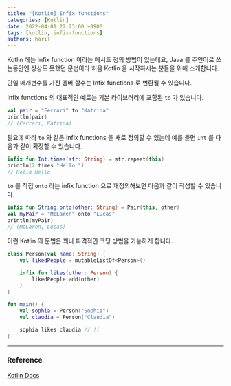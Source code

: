 ```yaml
---
title: "[Kotlin] Infix functions"
categories: [Kotlin]
date: 2022-04-01 22:23:00 +0900
tags: [kotlin, infix-functions]
authors: haril
---
```


Kotlin 에는 Infix function 이라는 메서드 정의 방법이 있는데요,  Java 를 주언어로 쓰는동안엔 상상도 못했던 문법이라 처음 Kotlin 을 시작하시는 분들을 위해 소개합니다.

단일 매개변수를 가진 멤버 함수는 Infix functions 로 변환될 수 있습니다.

Infix functions 의 대표적인 예로는 기본 라이브러리에 포함된 `to` 가 있습니다.

```kotlin
val pair = "Ferrari" to "Katrina"
println(pair)
// (Ferrari, Katrina)
```

필요에 따라 `to` 와 같은 infix functions 을 새로 정의할 수 있는데 예를 들면 `Int` 를 다음과 같이 확장할 수 있습니다.

```kotlin
infix fun Int.times(str: String) = str.repeat(this)
println(2 times "Hello ")
// Hello Hello
```

`to` 를 직접 `onto` 라는 infix function 으로 재정의해보면 다음과 같이 작성할 수 있습니다.

```kotlin
infix fun String.onto(other: String) = Pair(this, other)
val myPair = "McLaren" onto "Lucas"
println(myPair)
// (McLaren, Lucas)
```

이런 Kotlin 의 문법은 꽤나 파격적인 코딩 방법을 가능하게 합니다.

```kotlin
class Person(val name: String) {
    val likedPeople = mutableListOf<Person>()

    infix fun likes(other: Person) {
        likedPeople.add(other)
    }
}

fun main() {
    val sophia = Person("Sophia")
    val claudia = Person("Claudia")

    sophia likes claudia // !!
}
```

---

### Reference

[Kotlin Docs](https://play.kotlinlang.org/byExample/01_introduction/02_Functions)
